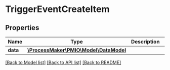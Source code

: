 # TriggerEventCreateItem

## Properties
Name | Type | Description | Notes
------------ | ------------- | ------------- | -------------
**data** | [**\ProcessMaker\PMIO\Model\DataModel**](DataModel.md) |  | 

[[Back to Model list]](../README.md#documentation-for-models) [[Back to API list]](../README.md#documentation-for-api-endpoints) [[Back to README]](../README.md)


